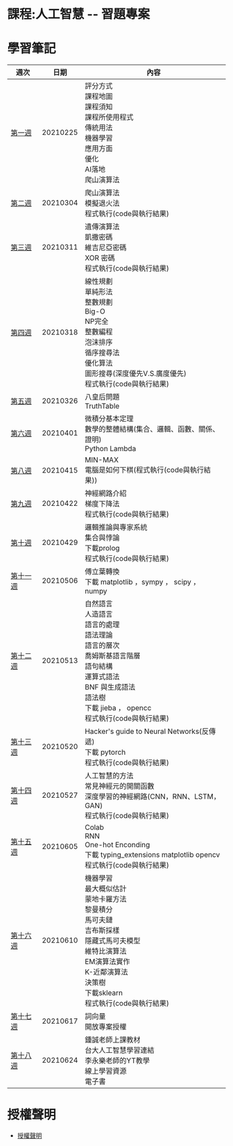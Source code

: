 # 課程:人工智慧 -- 習題專案
# 學習筆記
週次 | 日期 | 內容
---- | ---- | ----
[第一週](https://github.com/www-abcdefg/ai109b/blob/main/note/%E4%BA%BA%E5%B7%A5%E6%99%BA%E6%85%A7%E7%AC%AC%E4%B8%80%E9%80%B1%E7%AD%86%E8%A8%98.md) | 20210225 | 評分方式<br>  課程地圖<br>  課程須知<br>  課程所使用程式<br>  傳統用法<br>  機器學習<br>  應用方面 <br>  優化<br>  AI落地<br>  爬山演算法
[第二週](https://github.com/www-abcdefg/ai109b/blob/main/note/%E4%BA%BA%E5%B7%A5%E6%99%BA%E6%85%A7%E7%AC%AC%E4%BA%8C%E9%80%B1%E7%AD%86%E8%A8%98.md) | 20210304 | 爬山演算法<br> 模擬退火法<br> 程式執行(code與執行結果)
[第三週](https://github.com/www-abcdefg/ai109b/blob/main/note/%E4%BA%BA%E5%B7%A5%E6%99%BA%E6%85%A7%E7%AC%AC%E4%B8%89%E9%80%B1%E7%AD%86%E8%A8%98.md) | 20210311 | 遺傳演算法<br> 凱撒密碼<br>  維吉尼亞密碼<br> XOR 密碼<br>   程式執行(code與執行結果)
[第四週](https://github.com/www-abcdefg/ai109b/blob/main/note/%E4%BA%BA%E5%B7%A5%E6%99%BA%E6%85%A7%E7%AC%AC%E5%9B%9B%E9%80%B1%E7%AD%86%E8%A8%98.md) | 20210318 | 線性規劃<br> 單純形法<br> 整數規劃<br> Big-O<br> NP完全<br> 整數編程<br> 泡沫排序<br> 循序搜尋法<br> 優化算法<br> 圖形搜尋(深度優先V.S.廣度優先)<br> 程式執行(code與執行結果)
[第五週](https://github.com/www-abcdefg/ai109b/blob/main/note/%E4%BA%BA%E5%B7%A5%E6%99%BA%E6%85%A7%E7%AC%AC%E4%BA%94%E9%80%B1%E7%AD%86%E8%A8%98.md) | 20210326 | 八皇后問題 <br> TruthTable
[第六週](https://github.com/www-abcdefg/ai109b/blob/main/note/%E4%BA%BA%E5%B7%A5%E6%99%BA%E6%85%A7%E7%AC%AC%E5%85%AD%E9%80%B1%E7%AD%86%E8%A8%98.md) | 20210401 | 微積分基本定理<br> 數學的整體結構(集合、邏輯、函數、關係、證明)<br> Python Lambda
[第八週](https://github.com/www-abcdefg/ai109b/blob/main/note/%E4%BA%BA%E5%B7%A5%E6%99%BA%E6%85%A7%E7%AC%AC%E5%85%AB%E9%80%B1%E7%AD%86%E8%A8%98.md) | 20210415 | MIN-MAX <br> 電腦是如何下棋(程式執行(code與執行結果))
[第九週](https://github.com/www-abcdefg/ai109b/blob/main/note/%E4%BA%BA%E5%B7%A5%E6%99%BA%E6%85%A7%E7%AC%AC%E4%B9%9D%E9%80%B1%E7%AD%86%E8%A8%98.md) | 20210422 | 神經網路介紹 <br> 梯度下降法<br> 程式執行(code與執行結果)
[第十週](https://github.com/www-abcdefg/ai109b/blob/main/note/%E4%BA%BA%E5%B7%A5%E6%99%BA%E6%85%A7%E7%AC%AC%E5%8D%81%E9%80%B1%E7%AD%86%E8%A8%98.md) | 20210429 | 邏輯推論與專家系統 <br> 集合與悖論 <br> 下載prolog <br> 程式執行(code與執行結果)
[第十一週](https://github.com/www-abcdefg/ai109b/blob/main/note/%E4%BA%BA%E5%B7%A5%E6%99%BA%E6%85%A7%E7%AC%AC%E5%8D%81%E4%B8%80%E9%80%B1%E7%AD%86%E8%A8%98.md) | 20210506 | 傅立葉轉換<br> 下載 matplotlib ，sympy ， scipy ， numpy
[第十二週](https://github.com/www-abcdefg/ai109b/blob/main/note/%E4%BA%BA%E5%B7%A5%E6%99%BA%E6%85%A7%E7%AC%AC%E5%8D%81%E4%BA%8C%E9%80%B1%E7%AD%86%E8%A8%98.md) | 20210513 | 自然語言<br> 人造語言<br> 語言的處理<br> 語法理論<br> 語言的層次<br> 喬姆斯基語言階層<br> 語句結構<br> 運算式語法<br> BNF 與生成語法<br> 語法樹<br> 下載 jieba ， opencc<br> 程式執行(code與執行結果)
[第十三週](https://github.com/www-abcdefg/ai109b/blob/main/note/%E4%BA%BA%E5%B7%A5%E6%99%BA%E6%85%A7%E7%AC%AC%E5%8D%81%E4%B8%89%E9%80%B1%E7%AD%86%E8%A8%98.md) | 20210520 | Hacker's guide to Neural Networks(反傳遞) <br> 下載 pytorch<br> 程式執行(code與執行結果)
[第十四週](https://github.com/www-abcdefg/ai109b/blob/main/note/%E4%BA%BA%E5%B7%A5%E6%99%BA%E6%85%A7%E7%AC%AC%E5%8D%81%E5%9B%9B%E9%80%B1%E7%AD%86%E8%A8%98.md) | 20210527 | 人工智慧的方法<br> 常見神經元的開關函數<br>深度學習的神經網路(CNN，RNN、LSTM，GAN)<br> 程式執行(code與執行結果)
[第十五週](https://github.com/www-abcdefg/ai109b/blob/main/note/%E4%BA%BA%E5%B7%A5%E6%99%BA%E6%85%A7%E7%AC%AC%E5%8D%81%E4%BA%94%E9%80%B1%E7%AD%86%E8%A8%98.md) | 20210605 | Colab <br> RNN <br> One-hot Enconding <br> 下載  typing_extensions matplotlib opencv<br>程式執行(code與執行結果)
[第十六週](https://github.com/www-abcdefg/ai109b/blob/main/note/%E4%BA%BA%E5%B7%A5%E6%99%BA%E6%85%A7%E7%AC%AC%E5%8D%81%E5%85%AD%E9%80%B1%E7%AD%86%E8%A8%98.md) | 20210610 | 機器學習<br>  最大概似估計<br>  蒙地卡羅方法<br>  黎曼積分<br>  馬可夫鏈<br>  吉布斯採樣<br>  隱藏式馬可夫模型<br>  維特比演算法<br> EM演算法實作<br>  K-近鄰演算法<br>  決策樹 <br> 下載sklearn<br>  程式執行(code與執行結果)
[第十七週](https://github.com/www-abcdefg/ai109b/blob/main/note/%E4%BA%BA%E5%B7%A5%E6%99%BA%E6%85%A7%E7%AC%AC%E5%8D%81%E4%B8%83%E9%80%B1%E7%AD%86%E8%A8%98.md)|20210617 | 詞向量 <br> 開放專案授權
[第十八週](https://github.com/www-abcdefg/ai109b/blob/main/note/%E4%BA%BA%E5%B7%A5%E6%99%BA%E6%85%A7%E7%AC%AC%E5%8D%81%E5%85%AB%E9%80%B1%E7%AD%86%E8%A8%98.md)|20210624 | 鍾誠老師上課教材 <br> 台大人工智慧學習連結 <br> 李永樂老師的YT教學 <br> 線上學習資源 <br> 電子書

# 授權聲明
* [授權聲明](https://github.com/www-abcdefg/ai109b/blob/main/LICENSE.md)
